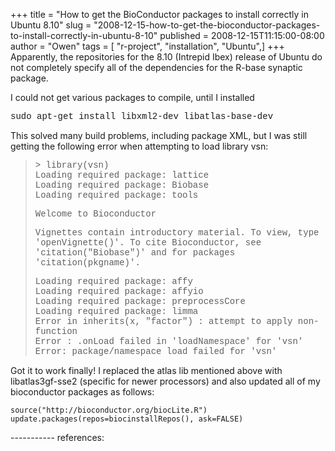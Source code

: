 +++
title = "How to get the BioConductor packages to install correctly in Ubuntu 8.10"
slug = "2008-12-15-how-to-get-the-bioconductor-packages-to-install-correctly-in-ubuntu-8-10"
published = 2008-12-15T11:15:00-08:00
author = "Owen"
tags = [ "r-project", "installation", "Ubuntu",]
+++
Apparently, the repositories for the 8.10 (Intrepid Ibex) release of
Ubuntu do not completely specify all of the dependencies for the R-base
synaptic package.  
  
I could not get various packages to compile, until I installed  
  
<span style="font-family:courier new;">sudo apt-get install libxml2-dev
</span><span class="fixed_width"
style="font-family:Courier,Monospaced;"><span
style="font-family:courier new;">libatlas-base-dev</span>  
  
</span>This solved many build problems, including package XML, but I was
still getting the following error when attempting to load library vsn:  
<span class="fixed_width"
style="font-family:Courier,Monospaced;"></span>

>   
> <span style="font-family:courier new;">&gt; library(vsn)</span>  
> <span style="font-family:courier new;">Loading required package:
> lattice</span>  
> <span style="font-family:courier new;">Loading required package:
> Biobase</span>  
> <span style="font-family:courier new;">Loading required package:
> tools</span>  
>   
> <span style="font-family:courier new;">Welcome to
> Bioconductor</span>  
>   
> <span style="font-family:courier new;"> Vignettes contain introductory
> material. To view, type</span>  
> <span style="font-family:courier new;"> 'openVignette()'. To cite
> Bioconductor, see</span>  
> <span style="font-family:courier new;"> 'citation("Biobase")' and for
> packages 'citation(pkgname)'.</span>  
>   
> <span style="font-family:courier new;">Loading required package:
> affy</span>  
> <span style="font-family:courier new;">Loading required package:
> affyio</span>  
> <span style="font-family:courier new;">Loading required package:
> preprocessCore</span>  
> <span style="font-family:courier new;">Loading required package:
> limma</span>  
> <span style="font-family:courier new;">Error in inherits(x, "factor")
> : attempt to apply non-function</span>  
> <span style="font-family:courier new;">Error : .onLoad failed in
> 'loadNamespace' for 'vsn'</span>  
> <span style="font-family:courier new;">Error: package/namespace load
> failed for 'vsn'</span>

  
Got it to work finally! I replaced the atlas lib mentioned above with
libatlas3gf-sse2 (specific for newer processors) and also updated all of
my bioconductor packages as follows:

    source("http://bioconductor.org/biocLite.R")
    update.packages(repos=biocinstallRepos(), ask=FALSE)

<span class="fixed_width" style="font-family:Courier,Monospaced;">  
</span>-----------  
references:  
<https://stat.ethz.ch/pipermail/r-help/2008-December/181390.html>  
<http://ubuntuforums.org/showthread.php?t=717069><span
class="fixed_width" style="font-family:Courier,Monospaced;">  
</span>
